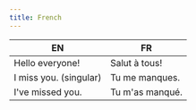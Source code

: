 ```yaml
---
title: French
---
```


| EN | FR |
| -- | -- |
| Hello everyone! | Salut à tous! 
| I miss you. (singular) | Tu me manques.
| I've missed you. |	Tu m'as manqué.
